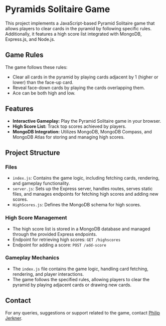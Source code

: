 # Pyramids Solitaire Game

This project implements a JavaScript-based Pyramid Solitaire game that allows players to clear cards in the pyramid by following specific rules. Additionally, it features a high score list integrated with MongoDB, Express.js, and Node.js.

## Game Rules

The game follows these rules:
- Clear all cards in the pyramid by playing cards adjacent by 1 (higher or lower) than the face-up card.
- Reveal face-down cards by playing the cards overlapping them.
- Ace can be both high and low.

## Features

- **Interactive Gameplay:** Play the Pyramid Solitaire game in your browser.
- **High Score List:** Track top scores achieved by players.
- **MongoDB Integration:** Utilizes MongoDB, MongoDB Compass, and MongoDB Atlas for storing and managing high scores.

## Project Structure

### Files
- `index.js`: Contains the game logic, including fetching cards, rendering, and gameplay functionality.
- `server.js`: Sets up the Express server, handles routes, serves static files, and manages endpoints for fetching high scores and adding new scores.
- `HighScores.js`: Defines the MongoDB schema for high scores.

### High Score Management

- The high score list is stored in a MongoDB database and managed through the provided Express endpoints.
- Endpoint for retrieving high scores: `GET /highscores`
- Endpoint for adding a score: `POST /add-score`

### Gameplay Mechanics

- The `index.js` file contains the game logic, handling card fetching, rendering, and player interactions.
- The game follows the specified rules, allowing players to clear the pyramid by playing adjacent cards or drawing new cards.

## Contact

For any queries, suggestions or support related to the game, contact [Philip Jerkner](mailto:philip@jerkner.se).
